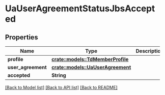 # UaUserAgreementStatusJbsAccepted

## Properties

Name | Type | Description | Notes
------------ | ------------- | ------------- | -------------
**profile** | [**crate::models::TdMemberProfile**](TD_MemberProfile.md) |  | 
**user_agreement** | [**crate::models::UaUserAgreement**](UA_UserAgreement.md) |  | 
**accepted** | **String** |  | 

[[Back to Model list]](../README.md#documentation-for-models) [[Back to API list]](../README.md#documentation-for-api-endpoints) [[Back to README]](../README.md)


